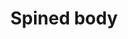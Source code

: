 ---
layout: item
title: Spined body
item-id: 6133
datatable: true
id: 6133
name: "Spined body"
members: true
lowalch: 3120
highalch: 4680
examine: "A constant reminder that I'm above a Dagannoth in the food chain."
monsters:
  - id: 2265
    name: "Dagannoth Supreme"
    members: true
    combat_level: 303
    wiki_url: "https://oldschool.runescape.wiki/w/Dagannoth_Supreme"
    drops:
      - quantity: "1"
        rarity: 0.0078125
    image: "https://oldschool.runescape.wiki/images/b/b4/Dagannoth_Supreme.png?81f00"
---